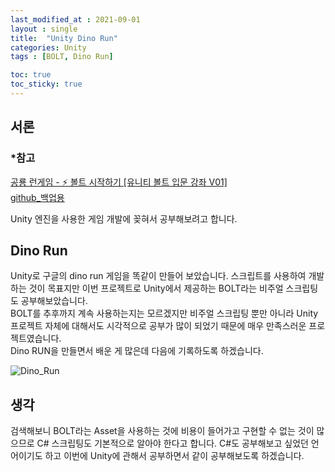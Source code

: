 ```yaml
---
last_modified_at : 2021-09-01
layout : single
title:  "Unity Dino Run"
categories: Unity
tags : [BOLT, Dino Run]

toc: true
toc_sticky: true
---
```

## 서론
### *참고 
<a href='https://www.youtube.com/watch?v=iENDSs0qXSs&list=PLO-mt5Iu5TebzgxMKYDw40mDxytgFBex0'>공룡 런게임 - ⚡ 볼트 시작하기 [유니티 볼트 입문 강좌 V01]</a>  
<a href='https://github.com/lubiksss/DINO_RUN'>github_백업용</a>

Unity 엔진을 사용한 게임 개발에 꽂혀서 공부해보려고 합니다.

## Dino Run
Unity로 구글의 dino run 게임을 똑같이 만들어 보았습니다. 스크립트를 사용하여 개발하는 것이 목표지만 이번 프로젝트로 Unity에서 제공하는 BOLT라는 비주얼 스크립팅도 공부해보았습니다.  
BOLT를 추후까지 계속 사용하는지는 모르겠지만 비주얼 스크립팅 뿐만 아니라 Unity 프로젝트 자체에 대해서도 시각적으로 공부가 많이 되었기 때문에 매우 만족스러운 프로젝트였습니다.  
Dino RUN을 만들면서 배운 게 많은데 다음에 기록하도록 하겠습니다.  

<img src = 'https://user-images.githubusercontent.com/67966414/131603406-c4cab1e7-dc27-4173-af3a-d24a037a8461.png' alt = 'Dino_Run' style="margin-left: auto; margin-right: auto; display: block;">  

## 생각
검색해보니 BOLT라는 Asset을 사용하는 것에 비용이 들어가고 구현할 수 없는 것이 많으므로 C# 스크립팅도 기본적으로 알아야 한다고 합니다. C#도 공부해보고 싶었던 언어이기도 하고 이번에 Unity에 관해서 공부하면서 같이 공부해보도록 하겠습니다.